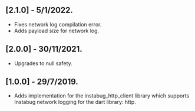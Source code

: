 ## [2.1.0] - 5/1/2022.

* Fixes network log compilation error.
* Adds payload size for network log.


## [2.0.0] - 30/11/2021.

* Upgrades to null safety.


## [1.0.0] - 29/7/2019.

* Adds implementation for the instabug_http_client library which supports Instabug network logging for the dart library: http.
